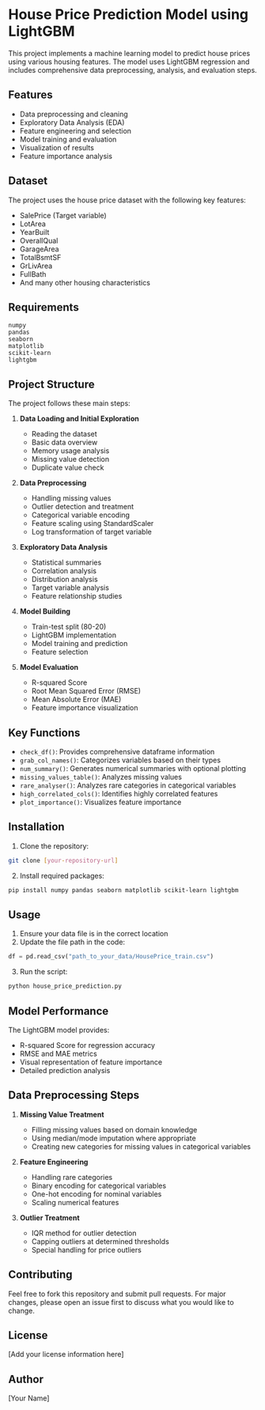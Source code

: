 # House Price Prediction Model using LightGBM

This project implements a machine learning model to predict house prices using various housing features. The model uses LightGBM regression and includes comprehensive data preprocessing, analysis, and evaluation steps.

## Features
* Data preprocessing and cleaning
* Exploratory Data Analysis (EDA)
* Feature engineering and selection
* Model training and evaluation
* Visualization of results
* Feature importance analysis

## Dataset
The project uses the house price dataset with the following key features:
* SalePrice (Target variable)
* LotArea
* YearBuilt
* OverallQual
* GarageArea
* TotalBsmtSF
* GrLivArea
* FullBath
* And many other housing characteristics

## Requirements
```
numpy
pandas
seaborn
matplotlib
scikit-learn
lightgbm
```

## Project Structure
The project follows these main steps:

1. **Data Loading and Initial Exploration**
   * Reading the dataset
   * Basic data overview
   * Memory usage analysis
   * Missing value detection
   * Duplicate value check

2. **Data Preprocessing**
   * Handling missing values
   * Outlier detection and treatment
   * Categorical variable encoding
   * Feature scaling using StandardScaler
   * Log transformation of target variable

3. **Exploratory Data Analysis**
   * Statistical summaries
   * Correlation analysis
   * Distribution analysis
   * Target variable analysis
   * Feature relationship studies

4. **Model Building**
   * Train-test split (80-20)
   * LightGBM implementation
   * Model training and prediction
   * Feature selection

5. **Model Evaluation**
   * R-squared Score
   * Root Mean Squared Error (RMSE)
   * Mean Absolute Error (MAE)
   * Feature importance visualization

## Key Functions
* `check_df()`: Provides comprehensive dataframe information
* `grab_col_names()`: Categorizes variables based on their types
* `num_summary()`: Generates numerical summaries with optional plotting
* `missing_values_table()`: Analyzes missing values
* `rare_analyser()`: Analyzes rare categories in categorical variables
* `high_correlated_cols()`: Identifies highly correlated features
* `plot_importance()`: Visualizes feature importance

## Installation
1. Clone the repository:
```bash
git clone [your-repository-url]
```

2. Install required packages:
```bash
pip install numpy pandas seaborn matplotlib scikit-learn lightgbm
```

## Usage
1. Ensure your data file is in the correct location
2. Update the file path in the code:
```python
df = pd.read_csv("path_to_your_data/HousePrice_train.csv")
```

3. Run the script:
```python
python house_price_prediction.py
```

## Model Performance
The LightGBM model provides:
* R-squared Score for regression accuracy
* RMSE and MAE metrics
* Visual representation of feature importance
* Detailed prediction analysis

## Data Preprocessing Steps
1. **Missing Value Treatment**
   * Filling missing values based on domain knowledge
   * Using median/mode imputation where appropriate
   * Creating new categories for missing values in categorical variables

2. **Feature Engineering**
   * Handling rare categories
   * Binary encoding for categorical variables
   * One-hot encoding for nominal variables
   * Scaling numerical features

3. **Outlier Treatment**
   * IQR method for outlier detection
   * Capping outliers at determined thresholds
   * Special handling for price outliers

## Contributing
Feel free to fork this repository and submit pull requests. For major changes, please open an issue first to discuss what you would like to change.

## License
[Add your license information here]

## Author
[Your Name]
